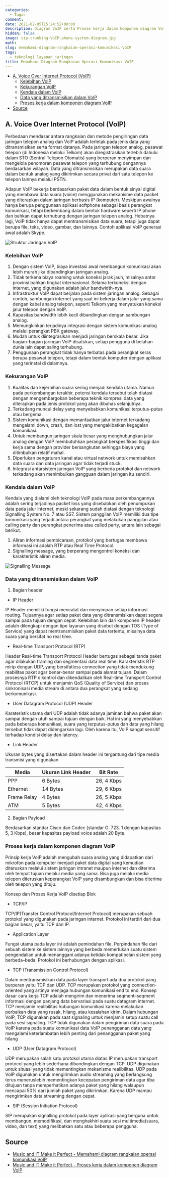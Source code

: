 ```yaml
---
categories:
  - Tugas
comment:
date: 2021-02-05T15:24:52+08:00
description: Diagram VoIP serta Proses kerja dalam komponen diagram VoIP
hidden: false
image: sip-trunking-VoIP-phone-system-diagram.jpg
math:
slug: memahami-diagram-rangkaian-operasi-komunikasi-VoIP
tags:
  - teknologi layanan jaringan
title: Memahami Diagram Rangkaian Operasi Komunikasi VoIP
---
```


- [A. Voice Over Internet Protocol (VoIP)](#a-voice-over-internet-protocol-voip)
  - [Kelebihan VoIP](#kelebihan-voip)
  - [Kekurangan VoIP](#kekurangan-voip)
  - [Kendala dalam VoIP](#kendala-dalam-voip)
  - [Data yang ditransmisikan dalam VoIP](#data-yang-ditransmisikan-dalam-voip)
  - [Proses kerja dalam komponen diagram VoIP](#proses-kerja-dalam-komponen-diagram-voip)
- [Source](#source)

## A. Voice Over Internet Protocol (VoIP)

Perbedaan mendasar antara rangkaian dan metode pengiringan data jaringan telepon analog dan VoIP adalah terletak pada jenis data yang ditransmisikan serta format datanya. Pada jaringan telepon analog, pesawat telepon (di Indonesia melalui Telkom) akan diregistrasikan terlebih dahulu dalam STO (Sentral Telepon Otomatis) yang berperan menyimpan dan mengelola penomoran pesawat telepon yang terhubung dengannya berdasarkan wilayah. Data yang ditransmisikan merupakan data suara dalam bentuk analog yang dikirimkan secara privat dari satu telepon ke telepon lainnya melalui PSTN. 

Adapun VoIP bekerja berdasarkan paket data dalam bentuk sinyal digital yang membawa data suara (voice) menggunakan mekanisme data packet yang diterapkan dalam jaringan berbasis IP (komputer). Meskipun awalnya hanya berupa penggunaan aplikasi softphone sebagai basis perangkat komunikasi, tetapi berkembang dalam bentuk hardware seperti IP phone dan bahkan dapat terhubung dengan jaringan telepon analog. Hebatnya lagi, VoIP tidak hanya dapat mentransmisikan data suara, tetapi juga dapat berupa ﬁle, teks, video, gambar, dan lainnya. Contoh aplikasi VoIP generasi awal adalah Skype. 

![Struktur Jaringan VoIP](struktur-jaringan-VoIP.png)

### Kelebihan VoIP

1. Dengan sistem VoIP, biaya investasi awal membangun komunikasi akan lebih murah jika dibandingkan jaringan analog. 
2. Tidak terkena biaya roaming untuk koneksi jarak jauh, misalnya antar provinsi bahkan tingkat internasional. Selama terkoneksi dengan internet, yang digunakan adalah jalur bandwidth-nya. 
3. Infrastruktur VoIP dapat berjalan pada sistem jaringan analog. Sebagai contoh, sambungan internet yang saat ini bekerja dalam jalur yang sama dengan kabel analog telepon, seperti Telkom yang menyatukan koneksi jalur telepon dengan VoIP. 
4. Kapasitas bandwidth lebih kecil dibandingkan dengan sambungan analog. 
5. Memungkinkan terjadinya integrasi dengan sistem komunikasi analog melalui perangkat PBX gateway. 
6. Mudah untuk diintegrasikan menjadi jaringan berskala besar. Jika bagian-bagian jaringan VoIP disatukan, setiap pengguna di belahan dunia lain dapat saling terhubung. 
7. Penggunaan perangkat tidak hanya terbatas pada perangkat keras berupa pesawat telepon, tetapi dalam bentuk komputer dengan aplikasi yang terinstal di dalamnya. 

### Kekurangan VoIP

1. Kualitas dan kejernihan suara sering menjadi kendala utama. Namun pada perkembangan terakhir, potensi kendala tersebut telah diatasi dengan mengembargokan beberapa teknik kompresi data yang diterapkan pada jenis protokol yang akan dibahas selanjutnya. 
2. Terkadang muncul delay yang menyebabkan komunikasi terputus-putus atau bergema. 
3. Sistem komunikasi dengan memanfaatkan jalur internet terkadang mengalami down, crash, dan lost yang mengakibatkan kegagalan komunikasi. 
4. Untuk membangun jaringan skala besar yang menghubungkan jalur analog dengan VoIP membutuhkan perangkat berspesiﬁkasi tinggi dan kerja sama dengan provider bersangkutan sehingga biaya yang ditimbulkan relatif mahal. 
5. Diperlukan pengaturan kanal atau virtual network untuk memisahkan data suara dan data jaringan agar tidak terjadi stuck. 
6. Integrasi antarsistem jaringan VoIP yang berbeda protokol dan network terkadang akan menimbulkan gangguan dalam jaringan itu sendiri. 

### Kendala dalam VoIP

Kendala yang dialami oleh teknologi VolP pada masa perkembangannya adalah sering terjadinya packet loss yang disebabkan oleh penumpukan data pada jalur internet, meski sekarang sudah diatasi dengan teknologi Signalling System No. 7 atau SS7. Sistem panggilan VoIP memiliki dua tipe komunikasi yang terjadi antara perangkat yang melakukan panggilan atau calling party dan perangkat penerima atau called party, antara lain sebagai berikut. 

1. Aliran informasi pembicaraan, protokol yang bertugas membawa informasi ini adalah RTP atau Real Time Protocol. 
2. Signalling message, yang berperang mengontrol koneksi dan karakteristik aliran media. 

![Signalling Message](signalling-message.png)

### Data yang ditransmisikan dalam VoIP

1. Bagian header

- IP Header

IP Header memiliki fungsi mencatat dan menyimpan setiap informasi routing. Tujuannya agar setiap paket data yang ditransmisikan dapat segera sampai pada tujuan dengan cepat. Kelebihan lain dari komponen IP header adalah dilengkapi dengan tipe layanan yang disebut dengan TOS (Type of Service) yang dapat mentransmisikan paket data tertentu, misalnya data suara yang bersifat no real time. 

- Real-time Transport Protocol (RTP)

Header Real-time Transport Protocol Header bertugas sebagai tanda paket agar dilakukan framing dan segmentasi data real time. Karakteristik RTP mirip dengan UDP, yang bersifatless connection yang tidak mendukung reabilitas paket agar benar-benar sampai pada alamat tujuan. Dalam prosesnya RTP dikontrol dan dikendalikan oleh Real-time Transport Control Protocol (RTCP) untuk menjamin QoS (Quality of Service) dan proses sinkronisasi media stream di antara dua perangkat yang sedang berkomunikasi. 

- User Datagram Protocol (UDP) Header

Karateristik utama dari UDP adalah tidak adanya jaminan bahwa paket akan sampai dengan utuh sampai tujuan dengan baik. Hal ini yang menyebabkan pada beberapa komunikasi, suara yang terputus-putus dan data yang hilang tersebut tidak dapat didengarkan lagi. Oleh karena itu, VoIP sangat sensitif terhadap kondisi delay dan Iatency. 

- Link Header

Ukuran bytes yang disertakan dalam header ini tergantung dari tipe media transmisi yang digunakan

| Media       | Ukuran Link Header | Bit Rate   |
| ----------- | ------------------ | ---------- |
| PPP         | 6 Bytes            | 26, 4 Kbps |
| Ethernet    | 14 Bytes           | 29, 6 Kbps |
| Frame Relay | 4 Bytes            | 26, 5 Kbps |
| ATM         | 5 Bytes            | 42, 4 Kbps |

2. Bagian Payload

Berdasarkan standar Cisco dan Codec (standar G. 723. 1 dengan kapasitas 5, 3 Kbps), besar kapasitas payload voice adalah 20 Byte. 

### Proses kerja dalam komponen diagram VoIP

Prinsip kerja VoIP adalah mengubah suara analog yang didapatkan dari mikrofon pada komputer menjadi paket data digital yang kemudian diteruskan melalui sistem jaringan intranet maupun internet dan diterima oleh tempat tujuan melalui media yang sama. Bisa juga melalui media telepon diteruskan keperangkat VoIP yang disambungkan dan bisa diterima oleh telepon yang dituju. 

Konsep dan Proses Kerja VoIP disetiap Blok

- TCP/IP

TCP/IP(Transfer Control Protocol/Internet Protocol) merupakan sebuah protokol yang digunakan pada jaringan internet. Protokol ini terdiri dari dua bagian besar, yaitu TCP dan IP. 

- Application Layer

Fungsi utama pada layer ini adalah pemindahan file. Perpindahan file dari sebuah sistem ke sistem lainnya yang berbeda memerlukan suatu sistem pengendalian untuk menanggani adanya ketidak kompatibelan sistem yang berbeda–beda. Protokol ini berhubungan dengan aplikasi. 

- TCP (Transmission Control Protocol)

Dalam mentransmisikan data pada layer transport ada dua protokol yang berperan yaitu TCP dan UDP. TCP merupakan protokol yang connection-oriented yang artinya menjaga hubungan komunikasi end to end. Konsep dasar cara kerja TCP adalah mengirim dan menerima seqment–seqment informasi dengan panjang data bervariasi pada suatu datagram internet. TCP menjamin realibilitas hubungan komunikasi karena melakukan perbaikan data yang rusak, hilang, atau kesalahan kirim. Dalam hubungan VoIP, TCP digunakan pada saat signaling untuk menjamin setup suatu call pada sesi signaling. TCP tidak digunakan dalam pengiriman data suara pada VoIP karena pada suatu komunikasi data VoIP penangganan data yang mengalami keterlambatan lebih penting dari penangganan paket yang hilang

- UDP (User Datagram Protocol)

UDP merupakan salah satu protokol utama diatas IP merupakan transport protocol yang lebih sederhana dibandingkan dengan TCP. UDP digunakan untuk situasi yang tidak mementingkan mekanisme realibilitas. UDP pada VoIP digunakan untuk mengirimkan audio streaming yang berlangsung terus meneruslebih mementingkan kecepatan pengiriman data agar tiba ditujuan tanpa memperhatikan adanya paket yang hilang walaupun mencapai 50% dari jumlah paket yang dikirimkan. Karena UDP mampu mengirimkan data streaming dengan cepat. 

- SIP (Session Initiation Protocol)

SIP merupakan signalling protokol pada layer aplikasi yang berguna untuk membangun, memodifikasi, dan menghakhiri suatu sesi multimedia(suara, video, dan text) yang melibatkan satu atau beberapa pengguna. 

## Source

- [Music and IT Make it Perfect - Memahami diagram rangkaian operasi komunikasi VoIP](https://rozkysoftwarekandangan.blogspot.com/2021/02/blog-post.html)
- [Music and IT Make it Perfect - Proses kerja dalam komponen diagram VoIP](https://rozkysoftwarekandangan.blogspot.com/2021/02/proses-kerja-dalam-komponen-diagram-voip.html)
